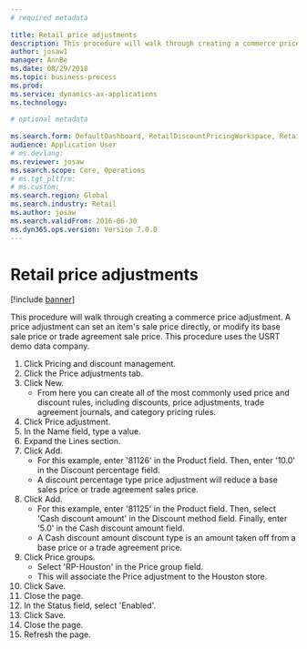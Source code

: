 ```yaml
--- 
# required metadata 
 
title: Retail price adjustments
description: This procedure will walk through creating a commerce price adjustment. 
author: josaw1
manager: AnnBe 
ms.date: 08/29/2018
ms.topic: business-process 
ms.prod:  
ms.service: dynamics-ax-applications 
ms.technology:  
 
# optional metadata 
 
ms.search.form: DefaultDashboard, RetailDiscountPricingWorkspace, RetailPeriodicDiscount, RetailDiscountPriceGroup   
audience: Application User 
# ms.devlang:  
ms.reviewer: josaw
ms.search.scope: Core, Operations 
# ms.tgt_pltfrm:  
# ms.custom:  
ms.search.region: Global
ms.search.industry: Retail
ms.author: josaw
ms.search.validFrom: 2016-06-30 
ms.dyn365.ops.version: Version 7.0.0 
---
```

# Retail price adjustments

[!include [banner](../includes/banner.md)]

This procedure will walk through creating a commerce price adjustment. A price adjustment can set an item's sale price directly, or modify its base sale price or trade agreement sale price. This procedure uses the USRT demo data company.

1. Click Pricing and discount management.
2. Click the Price adjustments tab.
3. Click New.
    * From here you can create all of the most commonly used price and discount rules, including discounts, price adjustments, trade agreement journals, and category pricing rules.  
4. Click Price adjustment.
5. In the Name field, type a value.
6. Expand the Lines section.
7. Click Add.
    * For this example, enter '81126' in the Product field. Then, enter '10.0' in the Discount percentage field.  
    * A discount percentage type price adjustment will reduce a base sales price or trade agreement sales price.  
8. Click Add.
    * For this example, enter '81125' in the Product field. Then, select 'Cash discount amount' in the Discount method field.    Finally, enter '5.0' in the Cash discount amount field.  
    * A Cash discount amount discount type is an amount taken off from a base price or a trade agreement price.  
9. Click Price groups.
    * Select 'RP-Houston' in the Price group field.  
    * This will associate the Price adjustment to the Houston store.  
10. Click Save.
11. Close the page.
12. In the Status field, select 'Enabled'.
13. Click Save.
14. Close the page.
15. Refresh the page.


